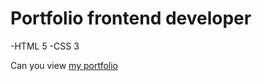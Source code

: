 # Portfolio frontend developer
-HTML 5
-CSS 3

Can you view [my portfolio](https://viacheslav1985.github.io/portfolio_bakery-store/)
